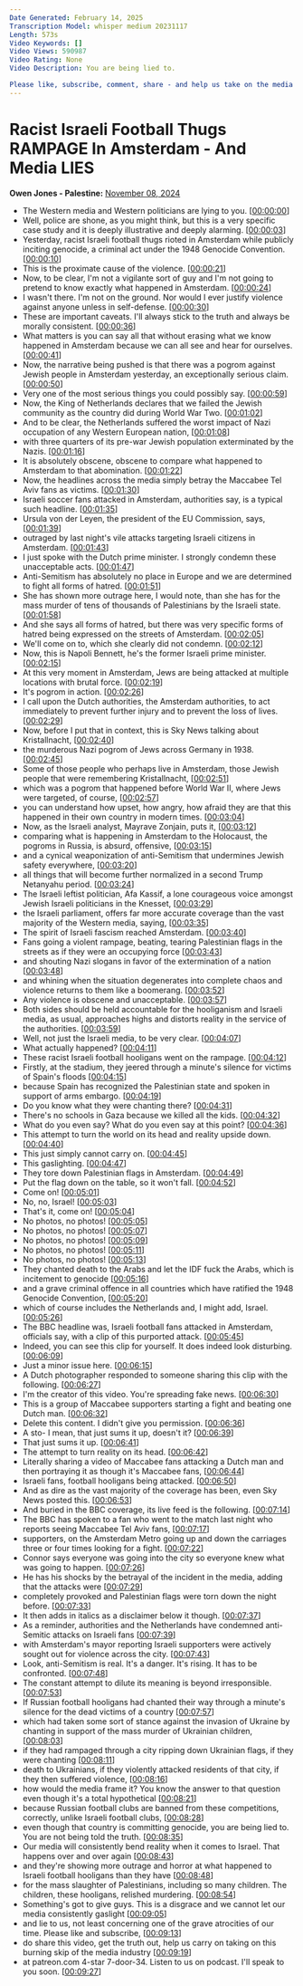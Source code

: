```yaml
---
Date Generated: February 14, 2025
Transcription Model: whisper medium 20231117
Length: 573s
Video Keywords: []
Video Views: 590987
Video Rating: None
Video Description: You are being lied to.

Please like, subscribe, comment, share - and help us take on the media lies here: https://www.patreon.com/owenjones84
---
```


# Racist Israeli Football Thugs RAMPAGE In Amsterdam - And Media LIES
**Owen Jones - Palestine:** [November 08, 2024](https://www.youtube.com/watch?v=clHlvgOPrWY)
*  The Western media and Western politicians are lying to you. [[00:00:00](https://www.youtube.com/watch?v=clHlvgOPrWY&t=0.0s)]
*  Well, police are shone, as you might think, but this is a very specific case study and it is deeply illustrative and deeply alarming. [[00:00:03](https://www.youtube.com/watch?v=clHlvgOPrWY&t=3.48s)]
*  Yesterday, racist Israeli football thugs rioted in Amsterdam while publicly inciting genocide, a criminal act under the 1948 Genocide Convention. [[00:00:10](https://www.youtube.com/watch?v=clHlvgOPrWY&t=10.200000000000001s)]
*  This is the proximate cause of the violence. [[00:00:21](https://www.youtube.com/watch?v=clHlvgOPrWY&t=21.2s)]
*  Now, to be clear, I'm not a vigilante sort of guy and I'm not going to pretend to know exactly what happened in Amsterdam. [[00:00:24](https://www.youtube.com/watch?v=clHlvgOPrWY&t=24.52s)]
*  I wasn't there. I'm not on the ground. Nor would I ever justify violence against anyone unless in self-defense. [[00:00:30](https://www.youtube.com/watch?v=clHlvgOPrWY&t=30.0s)]
*  These are important caveats. I'll always stick to the truth and always be morally consistent. [[00:00:36](https://www.youtube.com/watch?v=clHlvgOPrWY&t=36.84s)]
*  What matters is you can say all that without erasing what we know happened in Amsterdam because we can all see and hear for ourselves. [[00:00:41](https://www.youtube.com/watch?v=clHlvgOPrWY&t=41.120000000000005s)]
*  Now, the narrative being pushed is that there was a pogrom against Jewish people in Amsterdam yesterday, an exceptionally serious claim. [[00:00:50](https://www.youtube.com/watch?v=clHlvgOPrWY&t=50.12s)]
*  Very one of the most serious things you could possibly say. [[00:00:59](https://www.youtube.com/watch?v=clHlvgOPrWY&t=59.76s)]
*  Now, the King of Netherlands declares that we failed the Jewish community as the country did during World War Two. [[00:01:02](https://www.youtube.com/watch?v=clHlvgOPrWY&t=62.64s)]
*  And to be clear, the Netherlands suffered the worst impact of Nazi occupation of any Western European nation, [[00:01:08](https://www.youtube.com/watch?v=clHlvgOPrWY&t=68.75999999999999s)]
*  with three quarters of its pre-war Jewish population exterminated by the Nazis. [[00:01:16](https://www.youtube.com/watch?v=clHlvgOPrWY&t=76.0s)]
*  It is absolutely obscene, obscene to compare what happened to Amsterdam to that abomination. [[00:01:22](https://www.youtube.com/watch?v=clHlvgOPrWY&t=82.72s)]
*  Now, the headlines across the media simply betray the Maccabee Tel Aviv fans as victims. [[00:01:30](https://www.youtube.com/watch?v=clHlvgOPrWY&t=90.56s)]
*  Israeli soccer fans attacked in Amsterdam, authorities say, is a typical such headline. [[00:01:35](https://www.youtube.com/watch?v=clHlvgOPrWY&t=95.52s)]
*  Ursula von der Leyen, the president of the EU Commission, says, [[00:01:39](https://www.youtube.com/watch?v=clHlvgOPrWY&t=99.8s)]
*  outraged by last night's vile attacks targeting Israeli citizens in Amsterdam. [[00:01:43](https://www.youtube.com/watch?v=clHlvgOPrWY&t=103.2s)]
*  I just spoke with the Dutch prime minister. I strongly condemn these unacceptable acts. [[00:01:47](https://www.youtube.com/watch?v=clHlvgOPrWY&t=107.64s)]
*  Anti-Semitism has absolutely no place in Europe and we are determined to fight all forms of hatred. [[00:01:51](https://www.youtube.com/watch?v=clHlvgOPrWY&t=111.92s)]
*  She has shown more outrage here, I would note, than she has for the mass murder of tens of thousands of Palestinians by the Israeli state. [[00:01:58](https://www.youtube.com/watch?v=clHlvgOPrWY&t=118.28s)]
*  And she says all forms of hatred, but there was very specific forms of hatred being expressed on the streets of Amsterdam. [[00:02:05](https://www.youtube.com/watch?v=clHlvgOPrWY&t=125.0s)]
*  We'll come on to, which she clearly did not condemn. [[00:02:12](https://www.youtube.com/watch?v=clHlvgOPrWY&t=132.51999999999998s)]
*  Now, this is Napoli Bennett, he's the former Israeli prime minister. [[00:02:15](https://www.youtube.com/watch?v=clHlvgOPrWY&t=135.64s)]
*  At this very moment in Amsterdam, Jews are being attacked at multiple locations with brutal force. [[00:02:19](https://www.youtube.com/watch?v=clHlvgOPrWY&t=139.48s)]
*  It's pogrom in action. [[00:02:26](https://www.youtube.com/watch?v=clHlvgOPrWY&t=146.76s)]
*  I call upon the Dutch authorities, the Amsterdam authorities, to act immediately to prevent further injury and to prevent the loss of lives. [[00:02:29](https://www.youtube.com/watch?v=clHlvgOPrWY&t=149.0s)]
*  Now, before I put that in context, this is Sky News talking about Kristallnacht, [[00:02:40](https://www.youtube.com/watch?v=clHlvgOPrWY&t=160.12s)]
*  the murderous Nazi pogrom of Jews across Germany in 1938. [[00:02:45](https://www.youtube.com/watch?v=clHlvgOPrWY&t=165.64s)]
*  Some of those people who perhaps live in Amsterdam, those Jewish people that were remembering Kristallnacht, [[00:02:51](https://www.youtube.com/watch?v=clHlvgOPrWY&t=171.2s)]
*  which was a pogrom that happened before World War II, where Jews were targeted, of course, [[00:02:57](https://www.youtube.com/watch?v=clHlvgOPrWY&t=177.72s)]
*  you can understand how upset, how angry, how afraid they are that this happened in their own country in modern times. [[00:03:04](https://www.youtube.com/watch?v=clHlvgOPrWY&t=184.68s)]
*  Now, as the Israeli analyst, Mayrave Zonjain, puts it, [[00:03:12](https://www.youtube.com/watch?v=clHlvgOPrWY&t=192.0s)]
*  comparing what is happening in Amsterdam to the Holocaust, the pogroms in Russia, is absurd, offensive, [[00:03:15](https://www.youtube.com/watch?v=clHlvgOPrWY&t=195.20000000000002s)]
*  and a cynical weaponization of anti-Semitism that undermines Jewish safety everywhere, [[00:03:20](https://www.youtube.com/watch?v=clHlvgOPrWY&t=200.4s)]
*  all things that will become further normalized in a second Trump Netanyahu period. [[00:03:24](https://www.youtube.com/watch?v=clHlvgOPrWY&t=204.88s)]
*  The Israeli leftist politician, Afa Kassif, a lone courageous voice amongst Jewish Israeli politicians in the Knesset, [[00:03:29](https://www.youtube.com/watch?v=clHlvgOPrWY&t=209.68s)]
*  the Israeli parliament, offers far more accurate coverage than the vast majority of the Western media, saying, [[00:03:35](https://www.youtube.com/watch?v=clHlvgOPrWY&t=215.44s)]
*  The spirit of Israeli fascism reached Amsterdam. [[00:03:40](https://www.youtube.com/watch?v=clHlvgOPrWY&t=220.35999999999999s)]
*  Fans going a violent rampage, beating, tearing Palestinian flags in the streets as if they were an occupying force [[00:03:43](https://www.youtube.com/watch?v=clHlvgOPrWY&t=223.04s)]
*  and shouting Nazi slogans in favor of the extermination of a nation [[00:03:48](https://www.youtube.com/watch?v=clHlvgOPrWY&t=228.32s)]
*  and whining when the situation degenerates into complete chaos and violence returns to them like a boomerang. [[00:03:52](https://www.youtube.com/watch?v=clHlvgOPrWY&t=232.68s)]
*  Any violence is obscene and unacceptable. [[00:03:57](https://www.youtube.com/watch?v=clHlvgOPrWY&t=237.92000000000002s)]
*  Both sides should be held accountable for the hooliganism and Israeli media, as usual, approaches highs and distorts reality in the service of the authorities. [[00:03:59](https://www.youtube.com/watch?v=clHlvgOPrWY&t=239.64000000000001s)]
*  Well, not just the Israeli media, to be very clear. [[00:04:07](https://www.youtube.com/watch?v=clHlvgOPrWY&t=247.92000000000002s)]
*  What actually happened? [[00:04:11](https://www.youtube.com/watch?v=clHlvgOPrWY&t=251.12s)]
*  These racist Israeli football hooligans went on the rampage. [[00:04:12](https://www.youtube.com/watch?v=clHlvgOPrWY&t=252.36s)]
*  Firstly, at the stadium, they jeered through a minute's silence for victims of Spain's floods [[00:04:15](https://www.youtube.com/watch?v=clHlvgOPrWY&t=255.28s)]
*  because Spain has recognized the Palestinian state and spoken in support of arms embargo. [[00:04:19](https://www.youtube.com/watch?v=clHlvgOPrWY&t=259.76000000000005s)]
*  Do you know what they were chanting there? [[00:04:31](https://www.youtube.com/watch?v=clHlvgOPrWY&t=271.0s)]
*  There's no schools in Gaza because we killed all the kids. [[00:04:32](https://www.youtube.com/watch?v=clHlvgOPrWY&t=272.40000000000003s)]
*  What do you even say? What do you even say at this point? [[00:04:36](https://www.youtube.com/watch?v=clHlvgOPrWY&t=276.64000000000004s)]
*  This attempt to turn the world on its head and reality upside down. [[00:04:40](https://www.youtube.com/watch?v=clHlvgOPrWY&t=280.36s)]
*  This just simply cannot carry on. [[00:04:45](https://www.youtube.com/watch?v=clHlvgOPrWY&t=285.20000000000005s)]
*  This gaslighting. [[00:04:47](https://www.youtube.com/watch?v=clHlvgOPrWY&t=287.6s)]
*  They tore down Palestinian flags in Amsterdam. [[00:04:49](https://www.youtube.com/watch?v=clHlvgOPrWY&t=289.68s)]
*  Put the flag down on the table, so it won't fall. [[00:04:52](https://www.youtube.com/watch?v=clHlvgOPrWY&t=292.16s)]
*  Come on! [[00:05:01](https://www.youtube.com/watch?v=clHlvgOPrWY&t=301.28000000000003s)]
*  No, no, Israel! [[00:05:03](https://www.youtube.com/watch?v=clHlvgOPrWY&t=303.6s)]
*  That's it, come on! [[00:05:04](https://www.youtube.com/watch?v=clHlvgOPrWY&t=304.88000000000005s)]
*  No photos, no photos! [[00:05:05](https://www.youtube.com/watch?v=clHlvgOPrWY&t=305.76000000000005s)]
*  No photos, no photos! [[00:05:07](https://www.youtube.com/watch?v=clHlvgOPrWY&t=307.76000000000005s)]
*  No photos, no photos! [[00:05:09](https://www.youtube.com/watch?v=clHlvgOPrWY&t=309.76000000000005s)]
*  No photos, no photos! [[00:05:11](https://www.youtube.com/watch?v=clHlvgOPrWY&t=311.76000000000005s)]
*  No photos, no photos! [[00:05:13](https://www.youtube.com/watch?v=clHlvgOPrWY&t=313.76000000000005s)]
*  They chanted death to the Arabs and let the IDF fuck the Arabs, which is incitement to genocide [[00:05:16](https://www.youtube.com/watch?v=clHlvgOPrWY&t=316.64s)]
*  and a grave criminal offence in all countries which have ratified the 1948 Genocide Convention, [[00:05:20](https://www.youtube.com/watch?v=clHlvgOPrWY&t=320.8s)]
*  which of course includes the Netherlands and, I might add, Israel. [[00:05:26](https://www.youtube.com/watch?v=clHlvgOPrWY&t=326.0s)]
*  The BBC headline was, Israeli football fans attacked in Amsterdam, officials say, with a clip of this purported attack. [[00:05:45](https://www.youtube.com/watch?v=clHlvgOPrWY&t=345.76s)]
*  Indeed, you can see this clip for yourself. It does indeed look disturbing. [[00:06:09](https://www.youtube.com/watch?v=clHlvgOPrWY&t=369.59999999999997s)]
*  Just a minor issue here. [[00:06:15](https://www.youtube.com/watch?v=clHlvgOPrWY&t=375.76s)]
*  A Dutch photographer responded to someone sharing this clip with the following. [[00:06:27](https://www.youtube.com/watch?v=clHlvgOPrWY&t=387.03999999999996s)]
*  I'm the creator of this video. You're spreading fake news. [[00:06:30](https://www.youtube.com/watch?v=clHlvgOPrWY&t=390.48s)]
*  This is a group of Maccabee supporters starting a fight and beating one Dutch man. [[00:06:32](https://www.youtube.com/watch?v=clHlvgOPrWY&t=392.8s)]
*  Delete this content. I didn't give you permission. [[00:06:36](https://www.youtube.com/watch?v=clHlvgOPrWY&t=396.48s)]
*  A sto- I mean, that just sums it up, doesn't it? [[00:06:39](https://www.youtube.com/watch?v=clHlvgOPrWY&t=399.52s)]
*  That just sums it up. [[00:06:41](https://www.youtube.com/watch?v=clHlvgOPrWY&t=401.2s)]
*  The attempt to turn reality on its head. [[00:06:42](https://www.youtube.com/watch?v=clHlvgOPrWY&t=402.4s)]
*  Literally sharing a video of Maccabee fans attacking a Dutch man and then portraying it as though it's Maccabee fans, [[00:06:44](https://www.youtube.com/watch?v=clHlvgOPrWY&t=404.32s)]
*  Israeli fans, football hooligans being attacked. [[00:06:50](https://www.youtube.com/watch?v=clHlvgOPrWY&t=410.96000000000004s)]
*  And as dire as the vast majority of the coverage has been, even Sky News posted this. [[00:06:53](https://www.youtube.com/watch?v=clHlvgOPrWY&t=413.04s)]
*  And buried in the BBC coverage, its live feed is the following. [[00:07:14](https://www.youtube.com/watch?v=clHlvgOPrWY&t=434.88s)]
*  The BBC has spoken to a fan who went to the match last night who reports seeing Maccabee Tel Aviv fans, [[00:07:17](https://www.youtube.com/watch?v=clHlvgOPrWY&t=437.28000000000003s)]
*  supporters, on the Amsterdam Metro going up and down the carriages three or four times looking for a fight. [[00:07:22](https://www.youtube.com/watch?v=clHlvgOPrWY&t=442.24s)]
*  Connor says everyone was going into the city so everyone knew what was going to happen. [[00:07:26](https://www.youtube.com/watch?v=clHlvgOPrWY&t=446.88s)]
*  He has his shocks by the betrayal of the incident in the media, adding that the attacks were [[00:07:29](https://www.youtube.com/watch?v=clHlvgOPrWY&t=449.92s)]
*  completely provoked and Palestinian flags were torn down the night before. [[00:07:33](https://www.youtube.com/watch?v=clHlvgOPrWY&t=453.6s)]
*  It then adds in italics as a disclaimer below it though. [[00:07:37](https://www.youtube.com/watch?v=clHlvgOPrWY&t=457.6s)]
*  As a reminder, authorities and the Netherlands have condemned anti-Semitic attacks on Israeli fans [[00:07:39](https://www.youtube.com/watch?v=clHlvgOPrWY&t=459.84000000000003s)]
*  with Amsterdam's mayor reporting Israeli supporters were actively sought out for violence across the city. [[00:07:43](https://www.youtube.com/watch?v=clHlvgOPrWY&t=463.68s)]
*  Look, anti-Semitism is real. It's a danger. It's rising. It has to be confronted. [[00:07:48](https://www.youtube.com/watch?v=clHlvgOPrWY&t=468.96s)]
*  The constant attempt to dilute its meaning is beyond irresponsible. [[00:07:53](https://www.youtube.com/watch?v=clHlvgOPrWY&t=473.44s)]
*  If Russian football hooligans had chanted their way through a minute's silence for the dead victims of a country [[00:07:57](https://www.youtube.com/watch?v=clHlvgOPrWY&t=477.84000000000003s)]
*  which had taken some sort of stance against the invasion of Ukraine by chanting in support of the mass murder of Ukrainian children, [[00:08:03](https://www.youtube.com/watch?v=clHlvgOPrWY&t=483.36s)]
*  if they had rampaged through a city ripping down Ukrainian flags, if they were chanting [[00:08:11](https://www.youtube.com/watch?v=clHlvgOPrWY&t=491.52s)]
*  death to Ukrainians, if they violently attacked residents of that city, if they then suffered violence, [[00:08:16](https://www.youtube.com/watch?v=clHlvgOPrWY&t=496.32s)]
*  how would the media frame it? You know the answer to that question even though it's a total hypothetical [[00:08:21](https://www.youtube.com/watch?v=clHlvgOPrWY&t=501.59999999999997s)]
*  because Russian football clubs are banned from these competitions, correctly, unlike Israeli football clubs, [[00:08:28](https://www.youtube.com/watch?v=clHlvgOPrWY&t=508.08s)]
*  even though that country is committing genocide, you are being lied to. You are not being told the truth. [[00:08:35](https://www.youtube.com/watch?v=clHlvgOPrWY&t=515.44s)]
*  Our media will consistently bend reality when it comes to Israel. That happens over and over again [[00:08:43](https://www.youtube.com/watch?v=clHlvgOPrWY&t=523.36s)]
*  and they're showing more outrage and horror at what happened to Israeli football hooligans than they have [[00:08:48](https://www.youtube.com/watch?v=clHlvgOPrWY&t=528.4s)]
*  for the mass slaughter of Palestinians, including so many children. The children, these hooligans, relished murdering. [[00:08:54](https://www.youtube.com/watch?v=clHlvgOPrWY&t=534.88s)]
*  Something's got to give guys. This is a disgrace and we cannot let our media consistently gaslight [[00:09:05](https://www.youtube.com/watch?v=clHlvgOPrWY&t=545.6800000000001s)]
*  and lie to us, not least concerning one of the grave atrocities of our time. Please like and subscribe, [[00:09:13](https://www.youtube.com/watch?v=clHlvgOPrWY&t=553.92s)]
*  do share this video, get the truth out, help us carry on taking on this burning skip of the media industry [[00:09:19](https://www.youtube.com/watch?v=clHlvgOPrWY&t=559.6800000000001s)]
*  at patreon.com 4-star 7-door-34. Listen to us on podcast. I'll speak to you soon. [[00:09:27](https://www.youtube.com/watch?v=clHlvgOPrWY&t=567.76s)]
